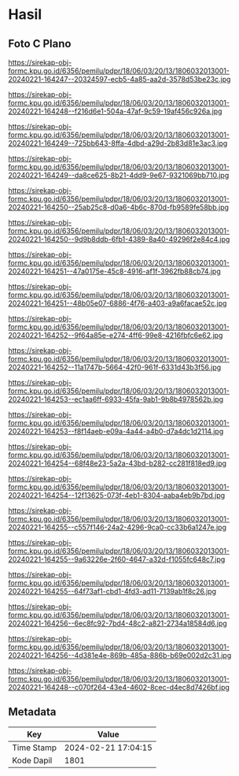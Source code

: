 # Hasil

## Foto C Plano

https://sirekap-obj-formc.kpu.go.id/6356/pemilu/pdpr/18/06/03/20/13/1806032013001-20240221-164247--20324597-ecb5-4a85-aa2d-3578d53be23c.jpg

https://sirekap-obj-formc.kpu.go.id/6356/pemilu/pdpr/18/06/03/20/13/1806032013001-20240221-164248--f216d6e1-504a-47af-9c59-19af456c926a.jpg

https://sirekap-obj-formc.kpu.go.id/6356/pemilu/pdpr/18/06/03/20/13/1806032013001-20240221-164249--725bb643-8ffa-4dbd-a29d-2b83d81e3ac3.jpg

https://sirekap-obj-formc.kpu.go.id/6356/pemilu/pdpr/18/06/03/20/13/1806032013001-20240221-164249--da8ce625-8b21-4dd9-9e67-9321069bb710.jpg

https://sirekap-obj-formc.kpu.go.id/6356/pemilu/pdpr/18/06/03/20/13/1806032013001-20240221-164250--25ab25c8-d0a6-4b6c-870d-fb9589fe58bb.jpg

https://sirekap-obj-formc.kpu.go.id/6356/pemilu/pdpr/18/06/03/20/13/1806032013001-20240221-164250--9d9b8ddb-6fb1-4389-8a40-49296f2e84c4.jpg

https://sirekap-obj-formc.kpu.go.id/6356/pemilu/pdpr/18/06/03/20/13/1806032013001-20240221-164251--47a0175e-45c8-4916-af1f-3962fb88cb74.jpg

https://sirekap-obj-formc.kpu.go.id/6356/pemilu/pdpr/18/06/03/20/13/1806032013001-20240221-164251--48b05e07-6886-4f76-a403-a9a6facae52c.jpg

https://sirekap-obj-formc.kpu.go.id/6356/pemilu/pdpr/18/06/03/20/13/1806032013001-20240221-164252--9f64a85e-e274-4ff6-99e8-4216fbfc6e62.jpg

https://sirekap-obj-formc.kpu.go.id/6356/pemilu/pdpr/18/06/03/20/13/1806032013001-20240221-164252--11a1747b-5664-42f0-961f-6331d43b3f56.jpg

https://sirekap-obj-formc.kpu.go.id/6356/pemilu/pdpr/18/06/03/20/13/1806032013001-20240221-164253--ec1aa6ff-6933-45fa-9ab1-9b8b4978562b.jpg

https://sirekap-obj-formc.kpu.go.id/6356/pemilu/pdpr/18/06/03/20/13/1806032013001-20240221-164253--f8f14aeb-e09a-4a44-a4b0-d7a4dc1d2114.jpg

https://sirekap-obj-formc.kpu.go.id/6356/pemilu/pdpr/18/06/03/20/13/1806032013001-20240221-164254--68f48e23-5a2a-43bd-b282-cc281f818ed9.jpg

https://sirekap-obj-formc.kpu.go.id/6356/pemilu/pdpr/18/06/03/20/13/1806032013001-20240221-164254--12f13625-073f-4eb1-8304-aaba4eb9b7bd.jpg

https://sirekap-obj-formc.kpu.go.id/6356/pemilu/pdpr/18/06/03/20/13/1806032013001-20240221-164255--c557f146-24a2-4296-9ca0-cc33b6a1247e.jpg

https://sirekap-obj-formc.kpu.go.id/6356/pemilu/pdpr/18/06/03/20/13/1806032013001-20240221-164255--9a63226e-2f60-4647-a32d-f1055fc648c7.jpg

https://sirekap-obj-formc.kpu.go.id/6356/pemilu/pdpr/18/06/03/20/13/1806032013001-20240221-164255--64f73af1-cbd1-4fd3-ad11-7139ab1f8c26.jpg

https://sirekap-obj-formc.kpu.go.id/6356/pemilu/pdpr/18/06/03/20/13/1806032013001-20240221-164256--6ec8fc92-7bd4-48c2-a821-2734a18584d6.jpg

https://sirekap-obj-formc.kpu.go.id/6356/pemilu/pdpr/18/06/03/20/13/1806032013001-20240221-164256--4d381e4e-869b-485a-886b-b69e002d2c31.jpg

https://sirekap-obj-formc.kpu.go.id/6356/pemilu/pdpr/18/06/03/20/13/1806032013001-20240221-164248--c070f264-43e4-4602-8cec-d4ec8d7426bf.jpg


## Metadata

| Key        | Value               |
| ---------- | ------------------- |
| Time Stamp | 2024-02-21 17:04:15 |
| Kode Dapil | 1801                |



